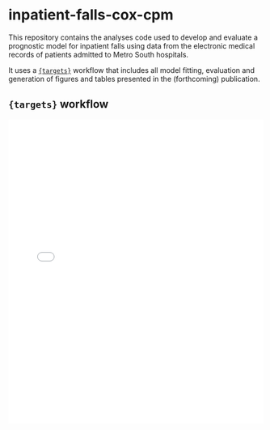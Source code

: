 
<!-- README.md is generated from README.Rmd. Please edit that file -->

# inpatient-falls-cox-cpm

<!-- badges: start -->
<!-- badges: end -->

This repository contains the analyses code used to develop and evaluate
a prognostic model for inpatient falls using data from the electronic
medical records of patients admitted to Metro South hospitals.

It uses a [`{targets}`](https://books.ropensci.org/targets/) workflow
that includes all model fitting, evaluation and generation of figures
and tables presented in the (forthcoming) publication.

## `{targets}` workflow

<iframe src="targets-workflow.html" width="100%" height="600" scrolling="no" seamless="seamless" frameBorder="0"></iframe>
